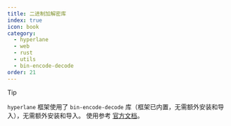 ```yaml
---
title: 二进制加解密库
index: true
icon: book
category:
  - hyperlane
  - web
  - rust
  - utils
  - bin-encode-decode
order: 21
---
```


<Share colorful />

> [!tip]
>
> `hyperlane` 框架使用了 `bin-encode-decode` 库（框架已内置，无需额外安装和导入），无需额外安装和导入。
> 使用参考 [官方文档](../../bin-encode-decode/README.md)。

<Bottom />
